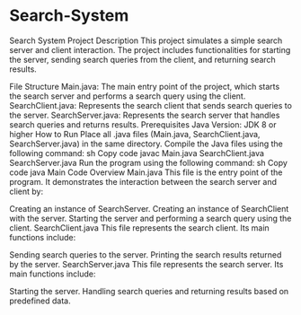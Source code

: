 # Search-System
Search System
Project Description
This project simulates a simple search server and client interaction. The project includes functionalities for starting the server, sending search queries from the client, and returning search results.

File Structure
Main.java: The main entry point of the project, which starts the search server and performs a search query using the client.
SearchClient.java: Represents the search client that sends search queries to the server.
SearchServer.java: Represents the search server that handles search queries and returns results.
Prerequisites
Java Version: JDK 8 or higher
How to Run
Place all .java files (Main.java, SearchClient.java, SearchServer.java) in the same directory.
Compile the Java files using the following command:
sh
Copy code
javac Main.java SearchClient.java SearchServer.java
Run the program using the following command:
sh
Copy code
java Main
Code Overview
Main.java
This file is the entry point of the program. It demonstrates the interaction between the search server and client by:

Creating an instance of SearchServer.
Creating an instance of SearchClient with the server.
Starting the server and performing a search query using the client.
SearchClient.java
This file represents the search client. Its main functions include:

Sending search queries to the server.
Printing the search results returned by the server.
SearchServer.java
This file represents the search server. Its main functions include:

Starting the server.
Handling search queries and returning results based on predefined data.
